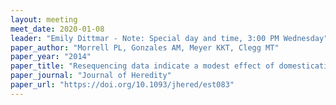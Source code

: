 ```yaml
---
layout: meeting
meet_date: 2020-01-08
leader: "Emily Dittmar - Note: Special day and time, 3:00 PM Wednesday"
paper_author: "Morrell PL, Gonzales AM, Meyer KKT, Clegg MT"
paper_year: "2014"
paper_title: "Resequencing data indicate a modest effect of domestication on diversity in barley: a cultigen with multiple origins"
paper_journal: "Journal of Heredity"
paper_url: "https://doi.org/10.1093/jhered/est083"
---
```

